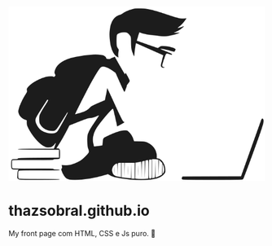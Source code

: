<p align="center">
  <img src="/assets/images/study-development.svg">
</p>

# thazsobral.github.io

My front page com HTML, CSS e Js puro. 🤟 
